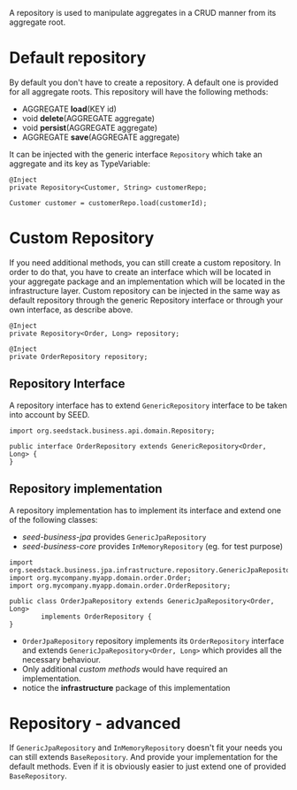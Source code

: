 A repository is used to manipulate aggregates in a CRUD manner from its aggregate root.

# Default repository

By default you don't have to create a repository. A default one is provided for all aggregate roots. This repository will
have the following methods:

- AGGREGATE **load**(KEY id)
- void **delete**(AGGREGATE aggregate)
- void **persist**(AGGREGATE aggregate)
- AGGREGATE **save**(AGGREGATE aggregate)
 
It can be injected with the generic interface `Repository` which take an aggregate and its key as TypeVariable:

```
@Inject
private Repository<Customer, String> customerRepo;

Customer customer = customerRepo.load(customerId);
```

# Custom Repository 

If you need additional methods, you can still create a custom repository. In order to do that, you have to create
an interface which will be located in your aggregate package and an implementation which will be located in the 
infrastructure layer. Custom repository can be injected in the same way as default repository through the generic 
Repository interface or through your own interface, as describe above.

```
@Inject
private Repository<Order, Long> repository;
```
```
@Inject
private OrderRepository repository;
```

## Repository Interface

A repository interface has to extend `GenericRepository` interface to be taken into account by SEED.

```
import org.seedstack.business.api.domain.Repository;

public interface OrderRepository extends GenericRepository<Order, Long> {
}
```

## Repository implementation

A repository implementation has to implement its interface and extend one of the following classes:

- *seed-business-jpa* provides `GenericJpaRepository`
- *seed-business-core* provides `InMemoryRepository` (eg. for test purpose)	

```
import org.seedstack.business.jpa.infrastructure.repository.GenericJpaRepository;
import org.mycompany.myapp.domain.order.Order;
import org.mycompany.myapp.domain.order.OrderRepository;

public class OrderJpaRepository extends GenericJpaRepository<Order, Long> 
        implements OrderRepository {
}
```

- `OrderJpaRepository` repository implements its `OrderRepository` interface and extends `GenericJpaRepository<Order, Long>` which provides all the necessary behaviour. 
- Only additional *custom methods* would have required an implementation.
- notice the **infrastructure** package of this implementation 

# Repository - advanced

If `GenericJpaRepository` and `InMemoryRepository` doesn't fit your needs you can still extends `BaseRepository`. And provide
your implementation for the default methods. Even if it is obviously easier to just extend one of provided `BaseRepository`.